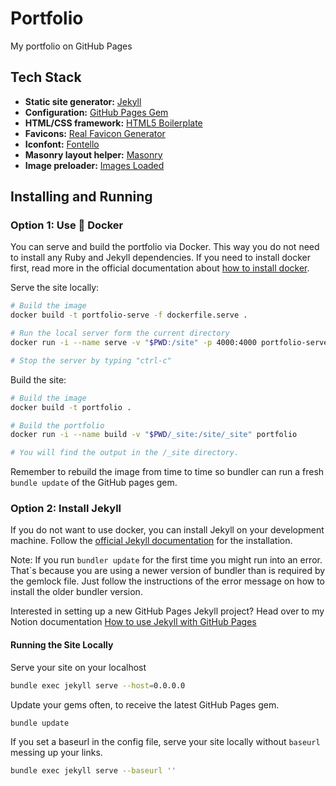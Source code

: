 # Portfolio

My portfolio on GitHub Pages


## Tech Stack

* **Static site generator:** [Jekyll](https://jekyllrb.com/)
* **Configuration:** [GitHub Pages Gem](https://github.com/github/pages-gem)
* **HTML/CSS framework:** [HTML5 Boilerplate](https://html5boilerplate.com/)
* **Favicons:** [Real Favicon Generator](https://realfavicongenerator.net/)
* **Iconfont:** [Fontello](http://fontello.com/)
* **Masonry layout helper:** [Masonry](https://github.com/desandro/masonry)
* **Image preloader:** [Images Loaded](https://github.com/desandro/imagesloaded)


## Installing and Running

### Option 1: Use 🐳 Docker

You can serve and build the portfolio via Docker. This way you do not need to install any Ruby and Jekyll dependencies. If you need to install docker first, read more in the official documentation about [how to install docker](https://docs.docker.com).

Serve the site locally:
```bash
# Build the image
docker build -t portfolio-serve -f dockerfile.serve .

# Run the local server form the current directory
docker run -i --name serve -v "$PWD:/site" -p 4000:4000 portfolio-serve

# Stop the server by typing "ctrl-c"
```

Build the site:
```bash
# Build the image
docker build -t portfolio .

# Build the portfolio
docker run -i --name build -v "$PWD/_site:/site/_site" portfolio

# You will find the output in the /_site directory.
```

Remember to rebuild the image from time to time so bundler can run a fresh `bundle update` of the GitHub pages gem. 

### Option 2: Install Jekyll

If you do not want to use docker, you can install Jekyll on your development machine. Follow the [official Jekyll documentation](https://jekyllrb.com/docs/installation/) for the installation.

Note: If you run `bundler update` for the first time you might run into an error. That`s because you are using a newer version of bundler than is required by the gemlock file. Just follow the instructions of the error message on how to install the older bundler version.

Interested in setting up a new GitHub Pages Jekyll project? Head over to my Notion documentation [How to use Jekyll with GitHub Pages](https://www.notion.so/petermueller/How-to-use-Jekyll-with-GitHub-Pages-941c5d694181407eb67476dd3feb20fb)


#### Running the Site Locally

Serve your site on your localhost
```bash
bundle exec jekyll serve --host=0.0.0.0
```

Update your gems often, to receive the latest GitHub Pages gem.
```bash
bundle update
```

If you set a baseurl in the config file, serve your site locally without `baseurl` messing up your links.
```bash
bundle exec jekyll serve --baseurl ''
```